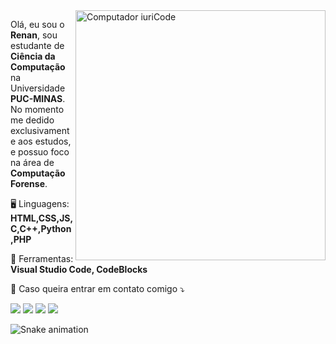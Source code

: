 <img src="https://raw.githubusercontent.com/MicaelliMedeiros/micaellimedeiros/master/image/computer-illustration.png" min-width="400px" max-width="400px" width="400px" align="right" alt="Computador iuriCode">

<p align="left"> 
  Olá, eu sou o <strong>Renan</strong>, sou estudante de <strong>Ciência da Computação</strong> na Universidade <strong>PUC-MINAS</strong>.<br>
  No momento me dedido exclusivamente aos estudos, e possuo foco na área de <strong>Computação Forense</strong>.
</p>

<p align="left">
  🖥️ Linguagens: <strong>HTML,CSS,JS,C,C++,Python,PHP</strong>
</p>

<p align="left">
  💼 Ferramentas: <strong>Visual Studio Code, CodeBlocks</strong>
</p>

<p align="left">
  💌 Caso queira entrar em contato comigo ⤵️
</p>

<p align="left">
  <a href="mailto:renanferreirameira@hotmail.com" alt="Email">
  <img src="https://img.shields.io/badge/Microsoft_Outlook-0078D4?style=for-the-badge&logo=microsoft-outlook&logoColor=white" /></a>

  <a href="https://api.whatsapp.com/send?phone=5535991269402" alt="WhatsApp">
  <img src="https://img.shields.io/badge/WhatsApp-25D366?style=for-the-badge&logo=whatsapp&logoColor=white"/></a>

  <a href="https://www.instagram.com/renanfemeira/" alt="Instagram">
  <img src="https://img.shields.io/badge/Instagram-E4405F?style=for-the-badge&logo=instagram&logoColor=white"/></a>
  
   <a href="https://www.facebook.com/renan.ferreirameira/" alt="Facebook">
  <img src="https://img.shields.io/badge/Facebook-1877F2?style=for-the-badge&logo=facebook&logoColor=white"/></a>
  
</p>  

  ![Snake animation](https://github.com/RenanR23/RenanR23/blob/output/github-contribution-grid-snake.svg)
